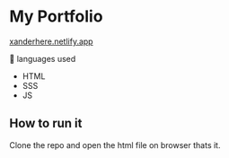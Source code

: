 # My Portfolio
[xanderhere.netlify.app](https://xanderhere.netlify.app)

📃 languages used
- HTML
- SSS
- JS

## How to run it

Clone the repo and open the html file on browser thats it.


